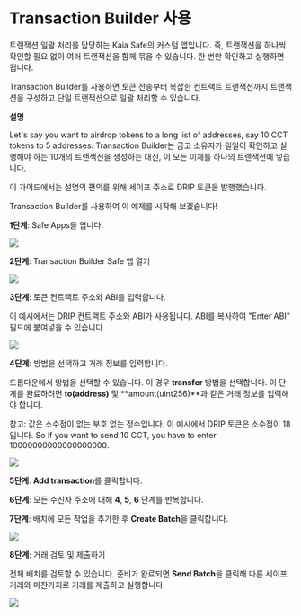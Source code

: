 # Transaction Builder 사용

트랜잭션 일괄 처리를 담당하는 Kaia Safe의 커스텀 앱입니다. 즉, 트랜잭션을 하나씩 확인할 필요 없이 여러 트랜잭션을 함께 묶을 수 있습니다. 한 번만 확인하고 실행하면 됩니다.

Transaction Builder를 사용하면 토큰 전송부터 복잡한 컨트랙트 트랜잭션까지 트랜잭션을 구성하고 단일 트랜잭션으로 일괄 처리할 수 있습니다.

**설명**

Let's say you want to airdrop tokens to a long list of addresses, say 10 CCT tokens to 5 addresses. Transaction Builder는 금고 소유자가 일일이 확인하고 실행해야 하는 10개의 트랜잭션을 생성하는 대신, 이 모든 이체를 하나의 트랜잭션에 넣습니다.

이 가이드에서는 설명의 편의를 위해 세이프 주소로 DRIP 토큰을 발행했습니다.

Transaction Builder를 사용하여 이 예제를 시작해 보겠습니다!

**1단계**: Safe Apps을 엽니다.

![](/img/build/tools/kaia-safe/tx-builder-app.png)

**2단계**: Transaction Builder Safe 앱 열기

![](/img/build/tools/kaia-safe/tx-builder-card.png)

**3단계**: 토큰 컨트랙트 주소와 ABI를 입력합니다.

이 예시에서는 DRIP 컨트랙트 주소와 ABI가 사용됩니다. ABI를 복사하여 "Enter ABI" 필드에 붙여넣을 수 있습니다.

![](/img/build/tools/kaia-safe/tx-builder-new.gif)

**4단계**: 방법을 선택하고 거래 정보를 입력합니다.

드롭다운에서 방법을 선택할 수 있습니다. 이 경우 **transfer** 방법을 선택합니다. 이 단계를 완료하려면 **to(address)** 및 \*\*amount(uint256)\*\*과 같은 거래 정보를 입력해야 합니다.

참고: 값은 소수점이 없는 부호 없는 정수입니다. 이 예시에서 DRIP 토큰은 소수점이 18입니다. So if you want to send 10 CCT, you have to enter 10000000000000000000.

![](/img/build/tools/kaia-safe/tx-builder-tx-details.gif)

**5단계**: **Add transaction**를 클릭합니다.

**6단계**: 모든 수신자 주소에 대해 **4**, **5**, **6** 단계를 반복합니다.

**7단계**: 배치에 모든 작업을 추가한 후 **Create Batch**을 클릭합니다.

![](/img/build/tools/kaia-safe/tx-builder-batch-tx.gif)

**8단계**: 거래 검토 및 제출하기

전체 배치를 검토할 수 있습니다. 준비가 완료되면 **Send Batch**을 클릭해 다른 세이프 거래와 마찬가지로 거래를 제출하고 실행합니다.

![](/img/build/tools/kaia-safe/tx-builder-review-tx.gif)
